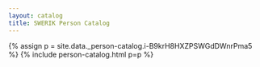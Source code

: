 ```yaml
---
layout: catalog
title: SWERIK Person Catalog
---
```

{% assign p = site.data._person-catalog.i-B9krH8HXZPSWGdDWnrPma5 %}
{% include person-catalog.html p=p %}


